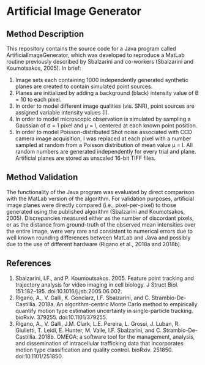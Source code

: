 # Artificial Image Generator
## Method Description
This repository contains the source code for a Java program called ArtificialImageGenerator, which was developed to reproduce a MatLab routine previously described by Sbalzarini and co-workers (Sbalzarini and Koumotsakos, 2005). 
In brief:
1. Image sets each containing 1000 independently generated synthetic planes are created to contain simulated point sources.
2. Planes are initialized by adding a background (black) intensity value of B = 10 to each pixel. 
3. In order to model different image qualities (vis. SNR), point sources are assigned variable intensity values (I).
4. In order to model microscopic observation is simulated by sampling a Gaussian of σ = 1 pixel and µ = I, centered at each known point position. 
5. In order to model Poisson-distributed Shot noise associated with CCD camera image acquisition, I was replaced at each pixel with a number sampled at random from a Poisson distribution of mean value µ = I. 
All random numbers are generated independently for every trial and plane. Artificial planes are stored as unscaled 16-bit TIFF files. 

## Method Validation
The functionality of the Java program was evaluated by direct comparison with the MatLab version of the algorithm. 
For validation purposes, artificial image planes were directly compared (i.e., pixel-per-pixel) to those generated using the published algorithm (Sbalzarini and Koumotsakos, 2005). Discrepancies measured either as the number of discordant pixels, or as the distance from ground-truth of the observed mean intensities over the entire image, were very rare and consistent to numerical errors due to well known rounding differences between MatLab and Java and possibly due to the use of different hardware (Rigano et al., 2018a and 2018b).

## References
1. Sbalzarini, I.F., and P. Koumoutsakos. 2005. Feature point tracking and trajectory analysis for video imaging in cell biology. J Struct Biol. 151:182–195. doi:10.1016/j.jsb.2005.06.002.
2. Rigano, A., V. Galli, K. Gonciarz, I.F. Sbalzarini, and C. Strambio-De-Castillia. 2018a. An algorithm-centric Monte Carlo method to empirically quantify motion type estimation uncertainty in single-particle tracking. bioRxiv. 379255. doi:10.1101/379255.
3. Rigano, A., V. Galli, J.M. Clark, L.E. Pereira, L. Grossi, J. Luban, R. Giulietti, T. Leidi, E. Hunter, M. Valle, I.F. Sbalzarini, and C. Strambio-De-Castillia. 2018b. OMEGA: a software tool for the management, analysis, and dissemination of intracellular trafficking data that incorporates motion type classification and quality control. bioRxiv. 251850. doi:10.1101/251850.

